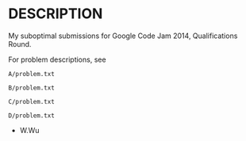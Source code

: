DESCRIPTION
===============
My suboptimal submissions for Google Code Jam 2014, Qualifications Round.

For problem descriptions, see

    A/problem.txt
    
    B/problem.txt

    C/problem.txt

    D/problem.txt

- W.Wu

